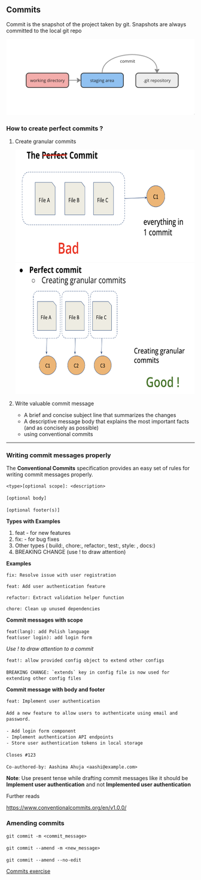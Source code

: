 ## Commits

Commit is the snapshot of the project taken by git. Snapshots are always committed to the local git repo

![alt text](../images/image-12.png)

### How to create perfect commits ?

1. Create granular commits

   <img src="../images/commit-1.png" width="600" height="300" />

   <img src="../images/commit-2.png" width="600" height="350" />

2. Write valuable commit message
   - A brief and concise subject line that summarizes the changes
   - A descriptive message body that explains the most important facts (and as concisely as possible)
   - using conventional commits

---

<!-- ---

### Undoing commits

```shell
git revert <commit_sha>

git reset <commit_sha> / HEAD~(number of commits back)

git reset --hard <commit_sha>
```

--- -->

### Writing commit messages properly

The **Conventional Commits** specification provides an easy set of rules for writing commit messages properly.

```
<type>[optional scope]: <description>

[optional body]

[optional footer(s)]
```

**Types with Examples**

1. feat - for new features
2. fix: - for bug fixes
3. Other types ( build:, chore:, refactor:, test:, style: , docs:)
4. BREAKING CHANGE (use ! to draw attention)

**Examples**

```
fix: Resolve issue with user registration
```

```
feat: Add user authentication feature
```

```
refactor: Extract validation helper function
```

```
chore: Clean up unused dependencies
```

**Commit messages with scope**

```
feat(lang): add Polish language
feat(user login): add login form
```

_Use ! to draw attention to a commit_

```
feat!: allow provided config object to extend other configs

BREAKING CHANGE: `extends` key in config file is now used for extending other config files
```

**Commit message with body and footer**

```
feat: Implement user authentication

Add a new feature to allow users to authenticate using email and password.

- Add login form component
- Implement authentication API endpoints
- Store user authentication tokens in local storage

Closes #123

Co-authored-by: Aashima Ahuja <aashi@example.com>
```

**Note**: Use present tense while drafting commit messages like it should be **Implement user authentication** and not **Implemented user authentication**

Further reads

https://www.conventionalcommits.org/en/v1.0.0/

### Amending commits

```shell
git commit -m <commit_message>

git commit --amend -m <new_message>

git commit --amend --no-edit
```

[Commits exercise](../exercises/commitsExercise.md)

